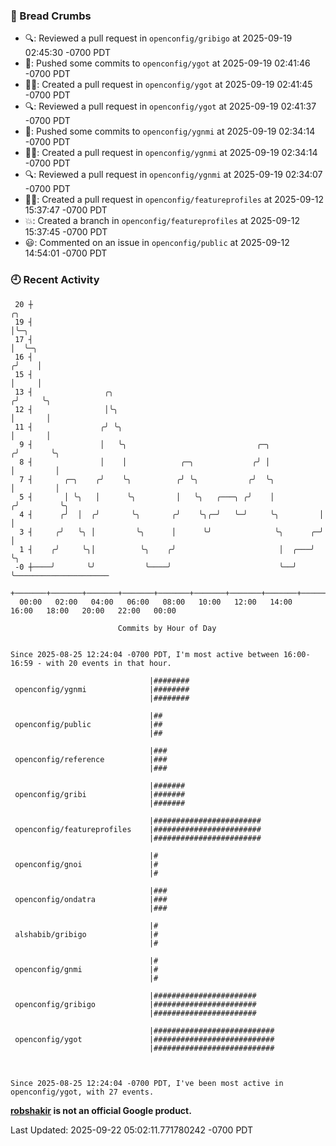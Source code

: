 ### 🍞 Bread Crumbs

 * 🔍: Reviewed a pull request in  `openconfig/gribigo` at 2025-09-19 02:45:30 -0700 PDT
 * 🚢: Pushed some commits to `openconfig/ygot` at 2025-09-19 02:41:46 -0700 PDT
 * ✍🏼: Created a pull request in `openconfig/ygot` at 2025-09-19 02:41:45 -0700 PDT
 * 🔍: Reviewed a pull request in  `openconfig/ygot` at 2025-09-19 02:41:37 -0700 PDT
 * 🚢: Pushed some commits to `openconfig/ygnmi` at 2025-09-19 02:34:14 -0700 PDT
 * ✍🏼: Created a pull request in `openconfig/ygnmi` at 2025-09-19 02:34:14 -0700 PDT
 * 🔍: Reviewed a pull request in  `openconfig/ygnmi` at 2025-09-19 02:34:07 -0700 PDT
 * ✍🏼: Created a pull request in `openconfig/featureprofiles` at 2025-09-12 15:37:47 -0700 PDT
 * 💥: Created a branch in `openconfig/featureprofiles` at 2025-09-12 15:37:45 -0700 PDT
 * 😃: Commented on an issue in `openconfig/public` at 2025-09-12 14:54:01 -0700 PDT

### 🕘 Recent Activity
```
 20 ┼                                                                    ╭╮
 19 ┤                                                                    │╰─╮
 17 ┤                                                                    │  ╰─╮
 16 ┤                                                                   ╭╯    │
 15 ┤                                                                   │     │
 13 ┤                ╭╮                                                ╭╯     ╰╮
 12 ┤                │╰╮                                               │       │
 11 ┤               ╭╯ ╰╮                                              │       │
  9 ┤               │   ╰╮                             ╭─╮            ╭╯       ╰╮
  8 ┤               │    │            ╭─╮             ╭╯ │            │         │
  7 ┤       ╭─╮    ╭╯    ╰╮          ╭╯ ╰╮           ╭╯  ╰╮           │         │
  5 ┤       │ ╰╮   │      ╰╮         │   ╰╮   ╭───╮ ╭╯    │          ╭╯         ╰╮
  4 ┤      ╭╯  │  ╭╯       ╰╮       ╭╯    ╰╮╭─╯   ╰─╯     ╰╮         │           │
  3 ┤     ╭╯   ╰╮ │         ╰╮      │      ╰╯              ╰╮      ╭─╯           │
  1 ┤    ╭╯     ╰╮│          ╰╮    ╭╯                       │  ╭───╯             ╰╮
 -0 ┼────╯       ╰╯           ╰────╯                        ╰──╯                  ╰─────────────────────
    +───────+───────+───────+───────+───────+───────+───────+───────+───────+───────+───────+───────+────
  00:00   02:00   04:00   06:00   08:00   10:00   12:00   14:00   16:00   18:00   20:00   22:00   00:00   

						Commits by Hour of Day


Since 2025-08-25 12:24:04 -0700 PDT, I'm most active between 16:00-16:59 - with 20 events in that hour.

```



```
                               |########
 openconfig/ygnmi              |########
                               |########

                               |##
 openconfig/public             |##
                               |##

                               |###
 openconfig/reference          |###
                               |###

                               |#######
 openconfig/gribi              |#######
                               |#######

                               |########################
 openconfig/featureprofiles    |########################
                               |########################

                               |#
 openconfig/gnoi               |#
                               |#

                               |###
 openconfig/ondatra            |###
                               |###

                               |#
 alshabib/gribigo              |#
                               |#

                               |#
 openconfig/gnmi               |#
                               |#

                               |#######################
 openconfig/gribigo            |#######################
                               |#######################

                               |###########################
 openconfig/ygot               |###########################
                               |###########################



Since 2025-08-25 12:24:04 -0700 PDT, I've been most active in openconfig/ygot, with 27 events.

```
**[robshakir](mailto:robjs@google.com) is not an official Google product.**  


Last Updated: 2025-09-22 05:02:11.771780242 -0700 PDT
